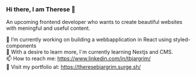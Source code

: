### Hi there, I am Therese 👋

An upcoming frontend developer who wants to create beautiful websites with meningful and useful content. 


🔭 I’m currently working on building a webbapplication in React using styled-components  \
🌱 With a desire to learn more, I´m currently learning Nextjs and CMS. \
📫 How to reach me: https://www.linkedin.com/in/tbjargrim/ \
🌈 Visit my portfolio at: https://theresebjargrim.surge.sh/




